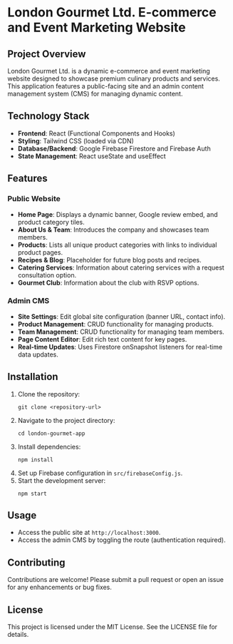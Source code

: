 # London Gourmet Ltd. E-commerce and Event Marketing Website

## Project Overview

London Gourmet Ltd. is a dynamic e-commerce and event marketing website designed to showcase premium culinary products and services. This application features a public-facing site and an admin content management system (CMS) for managing dynamic content.

## Technology Stack

- **Frontend**: React (Functional Components and Hooks)
- **Styling**: Tailwind CSS (loaded via CDN)
- **Database/Backend**: Google Firebase Firestore and Firebase Auth
- **State Management**: React useState and useEffect

## Features

### Public Website

- **Home Page**: Displays a dynamic banner, Google review embed, and product category tiles.
- **About Us & Team**: Introduces the company and showcases team members.
- **Products**: Lists all unique product categories with links to individual product pages.
- **Recipes & Blog**: Placeholder for future blog posts and recipes.
- **Catering Services**: Information about catering services with a request consultation option.
- **Gourmet Club**: Information about the club with RSVP options.

### Admin CMS

- **Site Settings**: Edit global site configuration (banner URL, contact info).
- **Product Management**: CRUD functionality for managing products.
- **Team Management**: CRUD functionality for managing team members.
- **Page Content Editor**: Edit rich text content for key pages.
- **Real-time Updates**: Uses Firestore onSnapshot listeners for real-time data updates.

## Installation

1. Clone the repository:
   ```
   git clone <repository-url>
   ```
2. Navigate to the project directory:
   ```
   cd london-gourmet-app
   ```
3. Install dependencies:
   ```
   npm install
   ```
4. Set up Firebase configuration in `src/firebaseConfig.js`.
5. Start the development server:
   ```
   npm start
   ```

## Usage

- Access the public site at `http://localhost:3000`.
- Access the admin CMS by toggling the route (authentication required).

## Contributing

Contributions are welcome! Please submit a pull request or open an issue for any enhancements or bug fixes.

## License

This project is licensed under the MIT License. See the LICENSE file for details.